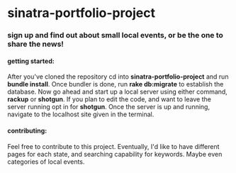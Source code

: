 # sinatra-portfolio-project
### sign up and find out about small local events, or be the one to share the news!

#### getting started: 

After you've cloned the repository cd into **sinatra-portfolio-project** and run **bundle install**. Once bundler is done, run **rake db:migrate** to establish the database. Now go ahead and start up a local server using either command, **rackup** or **shotgun**. If you plan to edit the code, and want to leave the server running opt in for **shotgun**. Once the server is up and running, navigate to the localhost site given in the terminal. 

#### contributing: 

Feel free to contribute to this project. Eventually, I'd like to have different pages for each state, and searching capability for keywords. Maybe even categories of local events. 
